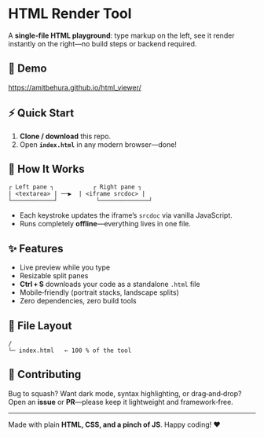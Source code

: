 # HTML Render Tool

A **single‑file HTML playground**: type markup on the left, see it render instantly on the right—no build steps or backend required.

## 🚀 Demo
https://amitbehura.github.io/html_viewer/

## ⚡ Quick Start
1. **Clone / download** this repo.  
2. Open **`index.html`** in any modern browser—done!

## 🔧 How It Works
```
┌ Left pane ┐           ┌ Right pane ┐
| <textarea> | ──▶  | <iframe srcdoc> |
└────────────┘           └──────────────┘
```
* Each keystroke updates the iframe’s `srcdoc` via vanilla JavaScript.  
* Runs completely **offline**—everything lives in one file.

## ✨ Features
- Live preview while you type  
- Resizable split panes  
- **Ctrl + S** downloads your code as a standalone `.html` file  
- Mobile‑friendly (portrait stacks, landscape splits)  
- Zero dependencies, zero build tools

## 📂 File Layout
```
/
└─ index.html   ← 100 % of the tool
```

## 🤝 Contributing
Bug to squash? Want dark mode, syntax highlighting, or drag‑and‑drop? Open an **issue** or **PR**—please keep it lightweight and framework‑free.

---

Made with plain **HTML, CSS, and a pinch of JS**. Happy coding! ❤️
